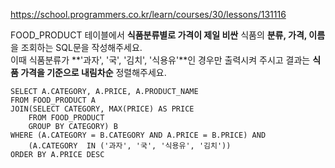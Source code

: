 https://school.programmers.co.kr/learn/courses/30/lessons/131116

FOOD_PRODUCT 테이블에서 **식품분류별로 가격이 제일 비싼** 식품의 **분류, 가격, 이름**을 조회하는 SQL문을 작성해주세요.  
이때 식품분류가 **'과자', '국', '김치', '식용유'**인 경우만 출력시켜 주시고 결과는 **식품 가격을 기준으로 내림차순** 정렬해주세요.

```
SELECT A.CATEGORY, A.PRICE, A.PRODUCT_NAME
FROM FOOD_PRODUCT A
JOIN(SELECT CATEGORY, MAX(PRICE) AS PRICE
	FROM FOOD_PRODUCT
	GROUP BY CATEGORY) B
WHERE (A.CATEGORY = B.CATEGORY AND A.PRICE = B.PRICE) AND
    (A.CATEGORY  IN ('과자', '국', '식용유', '김치'))
ORDER BY A.PRICE DESC
```
